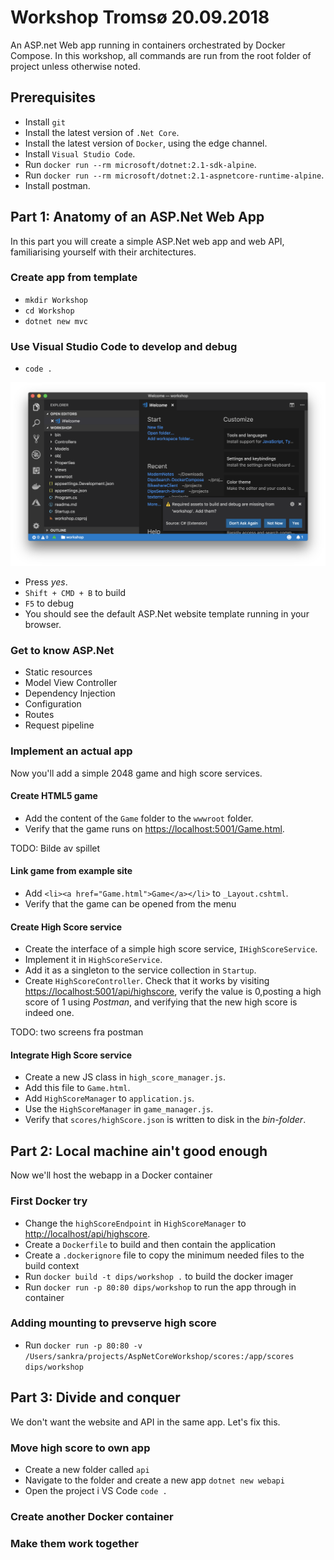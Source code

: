 # Workshop Tromsø 20.09.2018

An ASP.net Web app running in containers orchestrated by Docker Compose. In this workshop, all commands are run from the root folder of project unless otherwise noted.

## Prerequisites

- Install `git`
- Install the latest version of `.Net Core`.
- Install the latest version of `Docker`, using the edge channel.
- Install `Visual Studio Code`.
- Run `docker run --rm microsoft/dotnet:2.1-sdk-alpine`.
- Run `docker run --rm microsoft/dotnet:2.1-aspnetcore-runtime-alpine`.
- Install postman.

## Part 1: Anatomy of an ASP.Net Web App

In this part you will create a simple ASP.Net web app and web API, familiarising yourself with their architectures.

### Create app from template

- `mkdir Workshop`
- `cd Workshop`
- `dotnet new mvc`

### Use Visual Studio Code to develop and debug

- `code .`

![](doc/vscode.png)

- Press *yes*.
- `Shift + CMD + B` to build
- `F5` to debug
- You should see the default ASP.Net website template running in your browser.

### Get to know ASP.Net

- Static resources
- Model View Controller
- Dependency Injection
- Configuration
- Routes
- Request pipeline

### Implement an actual app

Now you'll add a simple 2048 game and high score services. 

#### Create HTML5 game

- Add the content of the `Game` folder to the `wwwroot` folder.
- Verify that the game runs on [https://localhost:5001/Game.html](https://localhost:5001/Game.html).

TODO: Bilde av spillet

#### Link game from example site

- Add `<li><a href="Game.html">Game</a></li>` to `_Layout.cshtml`.
- Verify that the game can be opened from the menu 

#### Create High Score service

- Create the interface of a simple high score service, `IHighScoreService`.
- Implement it in `HighScoreService`.
- Add it as a singleton to the service collection in `Startup`.
- Create `HighScoreController`. Check that it works by visiting [https://localhost:5001/api/highscore](https://localhost:5001/api/highscore), verify the value is 0,posting a high score of 1 using _Postman_, and verifying that the new high score is indeed one.

TODO: two screens fra postman

#### Integrate High Score service

- Create a new JS class in `high_score_manager.js`.
- Add this file to `Game.html`.
- Add `HighScoreManager` to `application.js`.
- Use the `HighScoreManager` in `game_manager.js`.
- Verify that `scores/highScore.json` is written to disk in the _bin-folder_.

## Part 2: Local machine ain't good enough

Now we'll host the webapp in a Docker container

### First Docker try

- Change the `highScoreEndpoint` in `HighScoreManager` to [http://localhost/api/highscore](http://localhost/api/highscore).
- Create a `Dockerfile` to build and then contain the application
- Create a `.dockerignore` file to copy the minimum needed files to the build context
- Run `docker build -t dips/workshop .` to build the docker imager
- Run `docker run -p 80:80 dips/workshop` to run the app through in container

### Adding mounting to prevserve high score

- Run `docker run -p 80:80 -v /Users/sankra/projects/AspNetCoreWorkshop/scores:/app/scores dips/workshop`

## Part 3: Divide and conquer

We don't want the website and API in the same app. Let's fix this.

### Move high score to own app

- Create a new folder called `api` 
- Navigate to the folder and create a new app `dotnet new webapi`
- Open the project i VS Code `code .`

### Create another Docker container

### Make them work together
